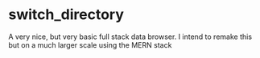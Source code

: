 # switch_directory


A very nice, but very basic full stack data browser. I intend to remake this but on a much larger scale using the MERN stack
